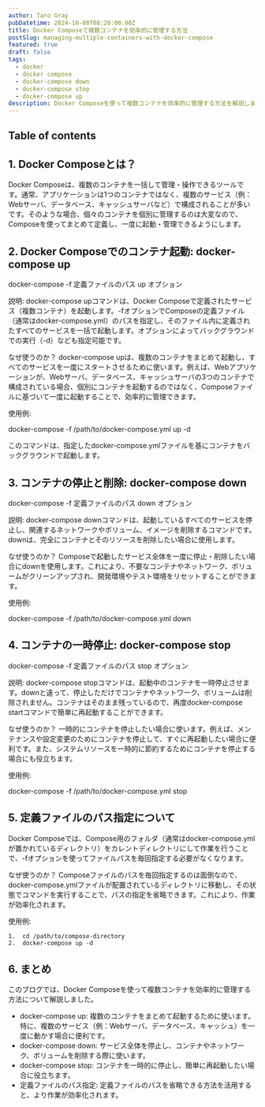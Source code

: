 ```yaml
---
author: Taro Gray
pubDatetime: 2024-10-08T08:20:00.00Z
title: Docker Composeで複数コンテナを効率的に管理する方法
postSlug: managing-multiple-containers-with-docker-compose
featured: true
draft: false
tags:
  - docker
  - docker compose
  - docker-compose down
  - docker-compose stop
  - docker-compose up
description: Docker Composeを使って複数コンテナを効率的に管理する方法を解説します。各コマンドの使い方と、その背景にある理由を理解し、Composeを活用したデプロイをスムーズに行いましょう。
---
```


## Table of contents

## 1. Docker Composeとは？

Docker Composeは、複数のコンテナを一括して管理・操作できるツールです。通常、アプリケーションは1つのコンテナではなく、複数のサービス（例：Webサーバ、データベース、キャッシュサーバなど）で構成されることが多いです。そのような場合、個々のコンテナを個別に管理するのは大変なので、Composeを使ってまとめて定義し、一度に起動・管理できるようにします。

## 2. Docker Composeでのコンテナ起動: docker-compose up

docker-compose -f 定義ファイルのパス up オプション

説明: docker-compose upコマンドは、Docker Composeで定義されたサービス（複数コンテナ）を起動します。-fオプションでComposeの定義ファイル（通常はdocker-compose.yml）のパスを指定し、そのファイル内に定義されたすべてのサービスを一括で起動します。オプションによってバックグラウンドでの実行（-d）なども指定可能です。

なぜ使うのか？
docker-compose upは、複数のコンテナをまとめて起動し、すべてのサービスを一度にスタートさせるために使います。例えば、Webアプリケーションが、Webサーバ、データベース、キャッシュサーバの3つのコンテナで構成されている場合、個別にコンテナを起動するのではなく、Composeファイルに基づいて一度に起動することで、効率的に管理できます。

使用例:

docker-compose -f /path/to/docker-compose.yml up -d

このコマンドは、指定したdocker-compose.ymlファイルを基にコンテナをバックグラウンドで起動します。

## 3. コンテナの停止と削除: docker-compose down

docker-compose -f 定義ファイルのパス down オプション

説明: docker-compose downコマンドは、起動しているすべてのサービスを停止し、関連するネットワークやボリューム、イメージを削除するコマンドです。downは、完全にコンテナとそのリソースを削除したい場合に使用します。

なぜ使うのか？
Composeで起動したサービス全体を一度に停止・削除したい場合にdownを使用します。これにより、不要なコンテナやネットワーク、ボリュームがクリーンアップされ、開発環境やテスト環境をリセットすることができます。

使用例:

docker-compose -f /path/to/docker-compose.yml down

## 4. コンテナの一時停止: docker-compose stop

docker-compose -f 定義ファイルのパス stop オプション

説明: docker-compose stopコマンドは、起動中のコンテナを一時停止させます。downと違って、停止しただけでコンテナやネットワーク、ボリュームは削除されません。コンテナはそのまま残っているので、再度docker-compose startコマンドで簡単に再起動することができます。

なぜ使うのか？
一時的にコンテナを停止したい場合に使います。例えば、メンテナンスや設定変更のためにコンテナを停止して、すぐに再起動したい場合に便利です。また、システムリソースを一時的に節約するためにコンテナを停止する場合にも役立ちます。

使用例:

docker-compose -f /path/to/docker-compose.yml stop

## 5. 定義ファイルのパス指定について

Docker Composeでは、Compose用のフォルダ（通常はdocker-compose.ymlが置かれているディレクトリ）をカレントディレクトリにして作業を行うことで、-fオプションを使ってファイルパスを毎回指定する必要がなくなります。

なぜ使うのか？
Composeファイルのパスを毎回指定するのは面倒なので、docker-compose.ymlファイルが配置されているディレクトリに移動し、その状態でコマンドを実行することで、パスの指定を省略できます。これにより、作業が効率化されます。

使用例:

    1.	cd /path/to/compose-directory
    2.	docker-compose up -d

## 6. まとめ

このブログでは、Docker Composeを使って複数コンテナを効率的に管理する方法について解説しました。

- docker-compose up: 複数のコンテナをまとめて起動するために使います。特に、複数のサービス（例：Webサーバ、データベース、キャッシュ）を一度に動かす場合に便利です。
- docker-compose down: サービス全体を停止し、コンテナやネットワーク、ボリュームを削除する際に使います。
- docker-compose stop: コンテナを一時的に停止し、簡単に再起動したい場合に役立ちます。
- 定義ファイルのパス指定: 定義ファイルのパスを省略できる方法を活用すると、より作業が効率化されます。
